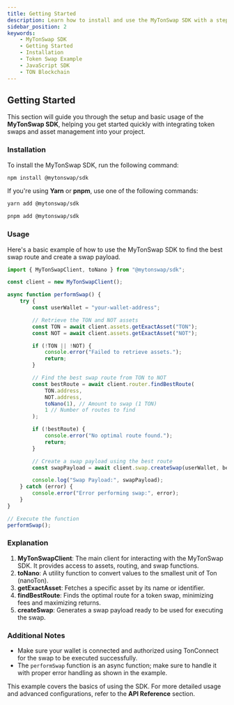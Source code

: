 ```yaml
---
title: Getting Started
description: Learn how to install and use the MyTonSwap SDK with a step-by-step guide and a basic example of performing a token swap on the TON blockchain.
sidebar_position: 2
keywords:
    - MyTonSwap SDK
    - Getting Started
    - Installation
    - Token Swap Example
    - JavaScript SDK
    - TON Blockchain
---
```


## Getting Started

This section will guide you through the setup and basic usage of the **MyTonSwap SDK**, helping you get started quickly with integrating token swaps and asset management into your project.

### Installation

To install the MyTonSwap SDK, run the following command:

```bash
npm install @mytonswap/sdk
```

If you're using **Yarn** or **pnpm**, use one of the following commands:

```bash
yarn add @mytonswap/sdk
```

```bash
pnpm add @mytonswap/sdk
```

### Usage

Here's a basic example of how to use the MyTonSwap SDK to find the best swap route and create a swap payload.

```typescript
import { MyTonSwapClient, toNano } from "@mytonswap/sdk";

const client = new MyTonSwapClient();

async function performSwap() {
    try {
        const userWallet = "your-wallet-address";

        // Retrieve the TON and NOT assets
        const TON = await client.assets.getExactAsset("TON");
        const NOT = await client.assets.getExactAsset("NOT");

        if (!TON || !NOT) {
            console.error("Failed to retrieve assets.");
            return;
        }

        // Find the best swap route from TON to NOT
        const bestRoute = await client.router.findBestRoute(
            TON.address,
            NOT.address,
            toNano(1), // Amount to swap (1 TON)
            1 // Number of routes to find
        );

        if (!bestRoute) {
            console.error("No optimal route found.");
            return;
        }

        // Create a swap payload using the best route
        const swapPayload = await client.swap.createSwap(userWallet, bestRoute);

        console.log("Swap Payload:", swapPayload);
    } catch (error) {
        console.error("Error performing swap:", error);
    }
}

// Execute the function
performSwap();
```

### Explanation

1. **MyTonSwapClient**: The main client for interacting with the MyTonSwap SDK. It provides access to assets, routing, and swap functions.
2. **toNano**: A utility function to convert values to the smallest unit of Ton (nanoTon).
3. **getExactAsset**: Fetches a specific asset by its name or identifier.
4. **findBestRoute**: Finds the optimal route for a token swap, minimizing fees and maximizing returns.
5. **createSwap**: Generates a swap payload ready to be used for executing the swap.

### Additional Notes

-   Make sure your wallet is connected and authorized using TonConnect for the swap to be executed successfully.
-   The `performSwap` function is an async function; make sure to handle it with proper error handling as shown in the example.

This example covers the basics of using the SDK. For more detailed usage and advanced configurations, refer to the **API Reference** section.
